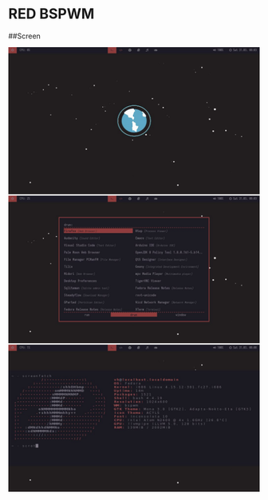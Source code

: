 # RED BSPWM

##Screen

![1](/BSPWM/RED/Pictures/1.jpg)
![2](/BSPWM/RED/Pictures/2.jpg)
![3](/BSPWM/RED/Pictures/3.jpg)
